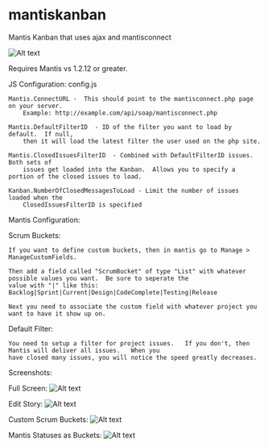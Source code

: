 mantiskanban
============

Mantis Kanban that uses ajax and mantisconnect

![Alt text](https://raw.github.com/cgaspard/mantiskanban/master/images/mantis_logo.png "Logo")

Requires Mantis vs 1.2.12 or greater.

JS Configuration: config.js

    Mantis.ConnectURL -  This should point to the mantisconnect.php page on your server. 
        Example: http://example.com/api/soap/mantisconnect.php
        
    Mantis.DefaultFilterID  - ID of the filter you want to load by default.  If null, 
        then it will load the latest filter the user used on the php site.
        
    Mantis.ClosedIssuesFilterID  - Combined with DefaultFilterID issues.  Both sets of 
        issues get loaded into the Kanban.  Allows you to specify a portion of the closed issues to load.
        
    Kanban.NumberOfClosedMessagesToLoad - Limit the number of issues loaded when the 
        ClosedIssuesFilterID is specified

Mantis Configuration:

  Scrum Buckets:
  
    If you want to define custom buckets, then in mantis go to Manage > ManageCustomFields.
  
    Then add a field called "ScrumBucket" of type "List" with whatever possible values you want.  Be sure to seperate the
    value with "|" like this: Backlog|Sprint|Current|Design|CodeComplete|Testing|Release
    
    Next you need to associate the custom field with whatever project you want to have it show up on.

  Default Filter:

    You need to setup a filter for project issues.   If you don't, then Mantis will deliver all issues.   When you
    have closed many issues, you will notice the speed greatly decreases.

  Screenshots:

Full Screen:
![Alt text](https://raw.github.com/cgaspard/mantiskanban/master/screenshots/screen1.png "Optional title")

Edit Story:
![Alt text](https://raw.github.com/cgaspard/mantiskanban/master/screenshots/screen2.png "Optional title")

Custom Scrum Buckets:
![Alt text](https://raw.github.com/cgaspard/mantiskanban/master/screenshots/screen3.png "Optional title")

Mantis Statuses as Buckets:
![Alt text](https://raw.github.com/cgaspard/mantiskanban/master/screenshots/screen4.png "Optional title")
